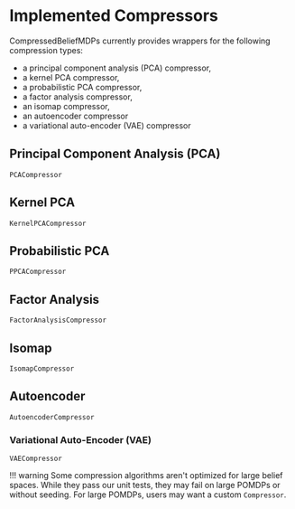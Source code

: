 # Implemented Compressors

CompressedBeliefMDPs currently provides wrappers for the following compression types:
- a principal component analysis (PCA) compressor,
- a kernel PCA compressor,
- a probabilistic PCA compressor,
- a factor analysis compressor,
- an isomap compressor,
- an autoencoder compressor
- a variational auto-encoder (VAE) compressor

## Principal Component Analysis (PCA)
```@docs 
PCACompressor
```

## Kernel PCA
```@docs 
KernelPCACompressor
```

## Probabilistic PCA
```@docs 
PPCACompressor
```

## Factor Analysis
```@docs 
FactorAnalysisCompressor
```

## Isomap
```@docs
IsomapCompressor
```

## Autoencoder
```@docs
AutoencoderCompressor
```

### Variational Auto-Encoder (VAE)
```@docs
VAECompressor
```

!!! warning 
    Some compression algorithms aren't optimized for large belief spaces. While they pass our unit tests, they may fail on large POMDPs or without seeding. For large POMDPs, users may want a custom `Compressor`.